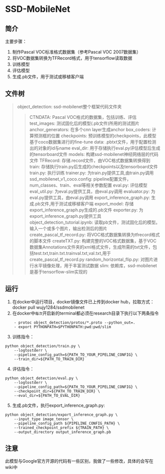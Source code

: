 SSD-MobileNet
===
简介
---
主要步骤：
1. 制作Pascal VOC标准格式数据集（参考Pascal VOC 2007数据集）
2. 将VOC数据集转换为TFRecord格式，用于tensorflow读取数据
3. 训练模型
4. 评估模型
5. 生成.pb文件，用于测试或移植客户端

文件树
---
> object_detection: ssd-mobilenet整个框架代码文件夹
>> CTNDATA: Pascal VOC格式的数据集，包括训练、评估
>> test_images: 测试固化后的模型(.pb文件)所用的测试图片
>> anchor_generators: 在多个cnn layer生成anchor
>> box_coders: 计算预测框的位置
>> checkpoints: 预训练模型的checkpoints，此模型基于coco数据集进行的fine-tune
>> data: .pbtxt文件，用于配置检测出的对象的id与name
>> eval_dir: 用于存储执行eval.py评估模型后生成的tensorboard文件
>> models: 构建ssd-mobilenet神经网络层的代码文件
>> TFRecord: 存储.record文件，由VOC格式数据集转换得到
>> train: 存储执行train.py后生成的checkpoints以及tensorboard文件
>> train.py: 执行训练
>> trainer.py: 为train.py提供工具,由train.py调用
>> ssd_mobilenet_v1_coco.config: pipeline配置文件，num_classes、train、eval等相关参数配置
>> eval.py: 评估模型
>> eval_util.py: 为eval.py提供工具，由eval.py调用
>> evaluator.py: 为eval.py提供工具，由eval.py调用
>> export_inference_graph.py: 生成.pb文件,用于测试或移植客户端
>> export_model: 存储export_inference_graph.py生成的.pb文件
>> exporter.py: 为export_inference_graph.py提供工具
>> object_detection_tutorial.ipynb: 读取pb文件，测试固化后的模型。输入一个或多个图片，输出检测后的图片
>> create_pascal_tf_record.py: 将VOC格式数据集转换为tfrecord格式的脚本文件
>> createTXT.py: 构建完整的VOC格式数据集，基于VOC数据集Annotations文件夹的xml格式文件，生成所需的txt文件，包括test.txt,train.txt.trainval.txt,val.txt,用于create_pascal_tf_record.py
>> random_horizontal_flip.py: 对图片进行水平镜像处理，用于丰富测试数据
> slim: 依赖库，ssd-mobilenet是基于tensorflow-slim实现的

运行
---
1. 在docker中运行项目，docker镜像文件已上传到docker hub，拉取方式：docker pull wujy1284/ssdmobilenet
2. 在docker中`每次`开启新的terminal都必须在research目录下执行以下两条指令
```
	- protoc object_detection/protos/*.proto --python_out=.
	- export PYTHONPATH=$PYTHONPATH:pwd:pwd/slim
```
3. 训练指令：
```
python object_detection/train.py \
    --logtostderr \
    --pipeline_config_path=${PATH_TO_YOUR_PIPELINE_CONFIG} \
    --train_dir=${PATH_TO_TRAIN_DIR}
```
4. 评估指令：
```
python object_detection/eval.py \
    --logtostderr \
    --pipeline_config_path=${PATH_TO_YOUR_PIPELINE_CONFIG} \
    --checkpoint_dir=${PATH_TO_TRAIN_DIR} \
    --eval_dir=${PATH_TO_EVAL_DIR}
```
5. 生成.pb文件，执行export_inference_graph.py:
```
python object_detection/export_inference_graph.py \
    --input_type image_tensor \
    --pipeline_config_path ${PIPELINE_CONFIG_PATH} \
    --trained_checkpoint_prefix ${TRAIN_PATH} \
    --output_directory output_inference_graph.pb
```

注意
---
此模型与Google官方开源的代码有一些区别，我做了一些修改，具体的会写在wiki中